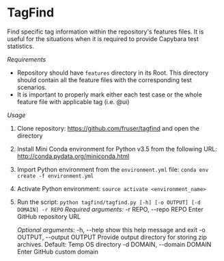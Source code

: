 # TagFind
Find specific tag information within the repository's features files.
It is useful for the situations when it is required to provide Capybara test
statistics.

*Requirements*
 - Repository should have `features` directory in its Root. This directory should
 contain all the feature files with the corresponding test scenarios.
 - It is important to properly mark either each test case or the whole feature file
 with applicable tag (i.e. @ui)
 
*Usage*

1. Clone repository: https://github.com/fruser/tagfind and open the directory
1. Install Mini Conda environment for Python v3.5 from the following URL:
 http://conda.pydata.org/miniconda.html
2. Import Python environment from the `environment.yml` file:
`conda env create -f environment.yml`
3. Activate Python environment:
`source activate <environment_name>`
4. Run the script:
`python tagfind/tagfind.py [-h] [-o OUTPUT] [-d DOMAIN] -r REPO`
    _Required arguments:_
      -r REPO, --repo REPO  Enter GitHub repository URL
      
    _Optional arguments:_
      -h, --help            show this help message and exit
      -o OUTPUT, --output OUTPUT
                            Provide output directory for storing zip archives.
                            Default: Temp OS directory
      -d DOMAIN, --domain DOMAIN
                            Enter GitHub custom domain
                                                       